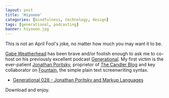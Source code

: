 ```yaml
---
layout: post
title: 'Hiyoooo'
categories: [mindfulness, technology, design]
tags: [generational, podcasting]
banner: hiyoooo.jpg
---
```


This is not an April Fool's joke, no matter how much you may want it to be.

[Gabe Weatherhead](http://macdrifter.com) has been brave and/or foolish enough to ask me to co-host on his previously excellent podcast [Generational](http://www.70decibels.com/generational/). My first victim is the ever-patient [Jonathan Poritsky](http://twitter.com/poritsky), proprietor of [The Candler Blog](http://candlerblog.com/) and key collaborator on [Fountain](http://fountain.io), the simple plain text screenwriting syntax.

* [Generational 028 - Jonathan Poritsky and Markup Languages](http://www.70decibels.com/generational/2013/4/1/028-jonathan-poritsky-and-markup-languages.html)

Download and enjoy.
